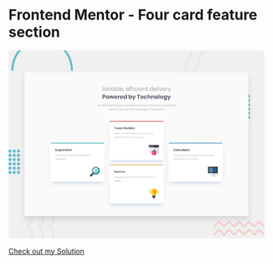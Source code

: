 # Frontend Mentor - Four card feature section

![Design preview for the Four card feature section coding challenge](./design/desktop-preview.jpg)

[Check out my Solution](https://four-card-feature-section-delta-blond.vercel.app/)
